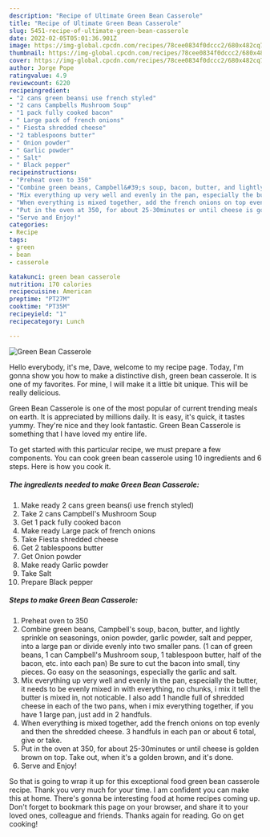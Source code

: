 ```yaml
---
description: "Recipe of Ultimate Green Bean Casserole"
title: "Recipe of Ultimate Green Bean Casserole"
slug: 5451-recipe-of-ultimate-green-bean-casserole
date: 2022-02-05T05:01:36.901Z
image: https://img-global.cpcdn.com/recipes/78cee0834f0dccc2/680x482cq70/green-bean-casserole-recipe-main-photo.jpg
thumbnail: https://img-global.cpcdn.com/recipes/78cee0834f0dccc2/680x482cq70/green-bean-casserole-recipe-main-photo.jpg
cover: https://img-global.cpcdn.com/recipes/78cee0834f0dccc2/680x482cq70/green-bean-casserole-recipe-main-photo.jpg
author: Jorge Pope
ratingvalue: 4.9
reviewcount: 6220
recipeingredient:
- "2 cans green beansi use french styled"
- "2 cans Campbells Mushroom Soup"
- "1 pack fully cooked bacon"
- " Large pack of french onions"
- " Fiesta shredded cheese"
- "2 tablespoons butter"
- " Onion powder"
- " Garlic powder"
- " Salt"
- " Black pepper"
recipeinstructions:
- "Preheat oven to 350"
- "Combine green beans, Campbell&#39;s soup, bacon, butter, and lightly sprinkle on seasonings, onion powder, garlic powder, salt and pepper, into a large pan or divide evenly into two smaller pans. (1 can of green beans, 1 can Campbell&#39;s Mushroom soup, 1 tablespoon butter, half of the bacon, etc. into each pan) Be sure to cut the bacon into small, tiny pieces. Go easy on the seasonings, especially the garlic and salt."
- "Mix everything up very well and evenly in the pan, especially the butter, it needs to be evenly mixed in with everything, no chunks, i mix it tell the butter is mixed in, not noticable. I also add 1 handle full of shredded cheese in each of the two pans, when i mix everything together, if you have 1 large pan, just add in 2 handfuls."
- "When everything is mixed together, add the french onions on top evenly and then the shredded cheese. 3 handfuls in each pan or about 6 total, give or take."
- "Put in the oven at 350, for about 25-30minutes or until cheese is golden brown on top. Take out, when it&#39;s a golden brown, and it&#39;s done."
- "Serve and Enjoy!"
categories:
- Recipe
tags:
- green
- bean
- casserole

katakunci: green bean casserole 
nutrition: 170 calories
recipecuisine: American
preptime: "PT27M"
cooktime: "PT35M"
recipeyield: "1"
recipecategory: Lunch

---
```



![Green Bean Casserole](https://img-global.cpcdn.com/recipes/78cee0834f0dccc2/680x482cq70/green-bean-casserole-recipe-main-photo.jpg)

Hello everybody, it's me, Dave, welcome to my recipe page. Today, I'm gonna show you how to make a distinctive dish, green bean casserole. It is one of my favorites. For mine, I will make it a little bit unique. This will be really delicious.



Green Bean Casserole is one of the most popular of current trending meals on earth. It is appreciated by millions daily. It is easy, it's quick, it tastes yummy. They're nice and they look fantastic. Green Bean Casserole is something that I have loved my entire life.


To get started with this particular recipe, we must prepare a few components. You can cook green bean casserole using 10 ingredients and 6 steps. Here is how you cook it.

<!--inarticleads1-->

##### The ingredients needed to make Green Bean Casserole:

1. Make ready 2 cans green beans(i use french styled)
1. Take 2 cans Campbell&#39;s Mushroom Soup
1. Get 1 pack fully cooked bacon
1. Make ready  Large pack of french onions
1. Take  Fiesta shredded cheese
1. Get 2 tablespoons butter
1. Get  Onion powder
1. Make ready  Garlic powder
1. Take  Salt
1. Prepare  Black pepper




<!--inarticleads2-->

##### Steps to make Green Bean Casserole:

1. Preheat oven to 350
1. Combine green beans, Campbell&#39;s soup, bacon, butter, and lightly sprinkle on seasonings, onion powder, garlic powder, salt and pepper, into a large pan or divide evenly into two smaller pans. (1 can of green beans, 1 can Campbell&#39;s Mushroom soup, 1 tablespoon butter, half of the bacon, etc. into each pan) Be sure to cut the bacon into small, tiny pieces. Go easy on the seasonings, especially the garlic and salt.
1. Mix everything up very well and evenly in the pan, especially the butter, it needs to be evenly mixed in with everything, no chunks, i mix it tell the butter is mixed in, not noticable. I also add 1 handle full of shredded cheese in each of the two pans, when i mix everything together, if you have 1 large pan, just add in 2 handfuls.
1. When everything is mixed together, add the french onions on top evenly and then the shredded cheese. 3 handfuls in each pan or about 6 total, give or take.
1. Put in the oven at 350, for about 25-30minutes or until cheese is golden brown on top. Take out, when it&#39;s a golden brown, and it&#39;s done.
1. Serve and Enjoy!




So that is going to wrap it up for this exceptional food green bean casserole recipe. Thank you very much for your time. I am confident you can make this at home. There's gonna be interesting food at home recipes coming up. Don't forget to bookmark this page on your browser, and share it to your loved ones, colleague and friends. Thanks again for reading. Go on get cooking!
